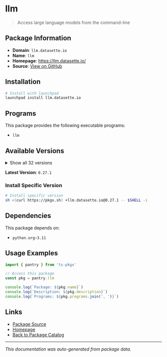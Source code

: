 # llm

> Access large language models from the command-line

## Package Information

- **Domain**: `llm.datasette.io`
- **Name**: `llm`
- **Homepage**: https://llm.datasette.io/
- **Source**: [View on GitHub](https://github.com/pkgxdev/pantry/tree/main/projects/llm.datasette.io/package.yml)

## Installation

```bash
# Install with launchpad
launchpad install llm.datasette.io
```

## Programs

This package provides the following executable programs:

- `llm`

## Available Versions

<details>
<summary>Show all 32 versions</summary>

- `0.27.1`, `0.27.0`, `0.26.0`, `0.25.0`, `0.24.2`
- `0.24.1`, `0.24.0`, `0.23.0`, `0.22.0`, `0.21.0`
- `0.20.0`, `0.19.1`, `0.19.0`, `0.18.0`, `0.17.1`
- `0.17.0`, `0.16.0`, `0.15.0`, `0.14.0`, `0.13.1`
- `0.13.0`, `0.12.0`, `0.11.2`, `0.11.1`, `0.11.0`
- `0.10.0`, `0.9.0`, `0.8.1`, `0.8.0`, `0.7.1`
- `0.7.0`, `0.6.1`

</details>

**Latest Version**: `0.27.1`

### Install Specific Version

```bash
# Install specific version
sh <(curl https://pkgx.sh) +llm.datasette.io@0.27.1 -- $SHELL -i
```

## Dependencies

This package depends on:

- `python.org~3.11`

## Usage Examples

```typescript
import { pantry } from 'ts-pkgx'

// Access this package
const pkg = pantry.llm

console.log(`Package: ${pkg.name}`)
console.log(`Description: ${pkg.description}`)
console.log(`Programs: ${pkg.programs.join(', ')}`)
```

## Links

- [Package Source](https://github.com/pkgxdev/pantry/tree/main/projects/llm.datasette.io/package.yml)
- [Homepage](https://llm.datasette.io/)
- [Back to Package Catalog](../../package-catalog.md)

---

*This documentation was auto-generated from package data.*
